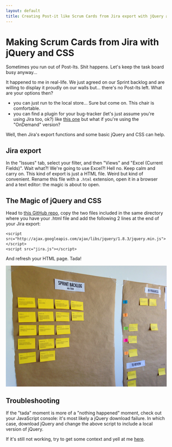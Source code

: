 ```yaml
---
layout: default
title: Creating Post-it like Scrum Cards from Jira export with jQuery and CSS
---
```


# Making Scrum Cards from Jira with jQuery and CSS

<p class="lead">
  Sometimes you run out of Post-Its. Shit happens. Let's keep the task board busy anyway...
</p>

It happened to me in real-life. We just agreed on our Sprint backlog and are willing to display it proudly on our walls but... there's no Post-Its left. What are your options then?

- you can just run to the local store... Sure but come on. This chair is comfortable.
- you can find a plugin for your bug-tracker (let's just assume you're using Jira too, ok?) like [this one](https://marketplace.atlassian.com/plugins/com.spartez.scrumprint.scrumplugin) but what if you're using the "OnDemand" version?

Well, then Jira's export functions and some basic jQuery and CSS can help.

## Jira export

In the "Issues" tab, select your filter, and then "Views" and "Excel (Current Fields)". Wait what?! We're going to use Excel?! Hell no. Keep calm and carry on. This kind of export is just a HTML file. Weird but kind of convenient. Rename this file with a <code>.html</code> extension, open it in a browser and a text editor: the magic is about to open.

## The Magic of jQuery and CSS

Head to [this GitHub repo](https://github.com/dirtyhenry/jira-to-agile-cards), copy the two files included in the same directory where you have your .html file and add the following 2 lines at the end of your Jira export:

    <script src="http://ajax.googleapis.com/ajax/libs/jquery/1.8.3/jquery.min.js"></script>
    <script src="jira.js"></script>
    
And refresh your HTML page. Tada!

![The beautiful result: a scrum board with pretty yellow scrum cards](/img/scrum_board.png "The beautiful final result")

## Troubleshooting

If the "tada" moment is more of a "nothing happened" moment, check out your JavaScript console: it's most likely a jQuery download failure. In which case, download jQuery and change the above script to include a local version of jQuery.

If it's still not working, try to get some context and yell at me [here](https://github.com/dirtyhenry/jira-to-agile-cards/issues).